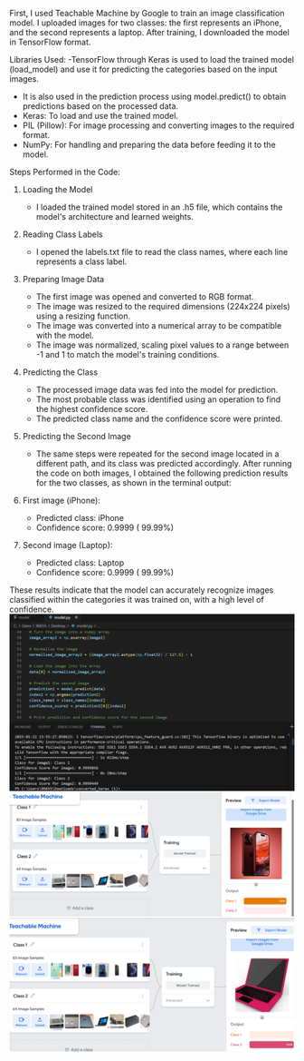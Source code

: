 First, I used Teachable Machine by Google to train an image classification model. I uploaded images for two classes: the first represents an iPhone, and the second represents a laptop. After training, I downloaded the model in TensorFlow format.  

 Libraries Used:
 -TensorFlow through Keras is used to load the trained model (load_model) and use it for predicting the categories based on the input images.
- It is also used in the prediction process using model.predict() to obtain predictions based on the processed data.
- Keras: To load and use the trained model.  
- PIL (Pillow): For image processing and converting images to the required format.  
- NumPy: For handling and preparing the data before feeding it to the model.  

Steps Performed in the Code:  
1. Loading the Model  
   - I loaded the trained model stored in an .h5 file, which contains the model's architecture and learned weights.  

2. Reading Class Labels  
   - I opened the labels.txt file to read the class names, where each line represents a class label.  

3. Preparing Image Data 
   - The first image was opened and converted to RGB format.  
   - The image was resized to the required dimensions (224x224 pixels) using a resizing function.  
   - The image was converted into a numerical array to be compatible with the model.  
   - The image was normalized, scaling pixel values to a range between -1 and 1 to match the model's training conditions.  

4. Predicting the Class  
   - The processed image data was fed into the model for prediction.  
   - The most probable class was identified using an operation to find the highest confidence score.  
   - The predicted class name and the confidence score were printed.  

5. Predicting the Second Image 
   - The same steps were repeated for the second image located in a different path, and its class was predicted accordingly.
     After running the code on both images, I obtained the following prediction results for the two classes, as shown in the terminal output:

1. First image (iPhone):  
   - Predicted class: iPhone  
   - Confidence score: 0.9999 ( 99.99%)  

2. Second image (Laptop): 
   - Predicted class: Laptop  
   - Confidence score: 0.9999 ( 99.99%)  

These results indicate that the model can accurately recognize images classified within the categories it was trained on, with a high level of confidence.
![image alt](https://github.com/aishah8/model.py./blob/9b4fc6230d9895c2db495727354494e76dbf21bc/Screenshot%202025-01-22%20135604.png)
![image alt](https://github.com/aishah8/model.py./blob/6c77ba02d5cde0f0aeeb3c53e10c98a986b46d38/Screenshot%20(1).png)
![image alt](https://github.com/aishah8/model.py./blob/8ab55f5d61f1e3e3f2a1c8504a5931e0f366db4c/Screenshot%20(2).png)

